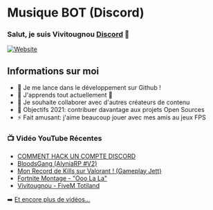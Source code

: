 # Musique BOT (Discord)
### Salut, je suis Vivitougnou [Discord][website] 👋

[![Website](https://media.discordapp.net/attachments/440052258172960768/792510905371459624/unknown.png)](https://discord.bio/p/vivitougnou)

## Informations sur moi

- 🔭 Je me lance dans le développement sur Github !
- 🌱 J'apprends tout actuellement 🤣
- 👯 Je souhaite collaborer avec d'autres créateurs de contenu
- 🥅 Objectifs 2021: contribuer davantage aux projets Open Sources
- ⚡ Fait amusant: j'aime beaucoup jouer avec mes amis au jeux FPS


### 📺 Vidéo YouTube Récentes 

<!-- YOUTUBE:START -->
- [COMMENT HACK UN COMPTE DISCORD](https://youtu.be/4lLtYloPHRg)
- [BloodsGang (AlyniaRP #V2)](https://youtu.be/IKcu8-3Xf1c)
- [Mon Record de Kills sur Valorant ! (Gameplay Jett)](https://youtu.be/Yl9OUGBSYYU)
- [Fortnite Montage - "Ooo La La"](https://youtu.be/pLW7t_ehN1A)
- [Vivitougnou - FiveM Totiland](https://youtu.be/1_gtETBeQCw)
<!-- YOUTUBE:END -->

➡️ [Et encore plus de vidéos...](https://youtube.com/VivitougnouGTA)

[website]: https://discord.bio/p/vivitougnou

